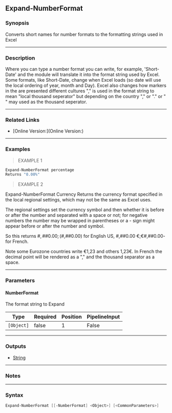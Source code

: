 Expand-NumberFormat
-------------------

### Synopsis
Converts short names for number formats to the formatting strings used in Excel

---

### Description

Where you can type a number format you can write, for example, 'Short-Date' and the module will translate it into the format string used by Excel. Some formats, like Short-Date, change when Excel loads (so date will use the local ordering of year, month and Day). Excel also changes how markers in the are presented different cultures "," is used in the format string to mean "local thousand seperator" but depending on the country "," or "." or " " may used as the thousand seperator.

---

### Related Links
* [Online Version:](Online Version:)

---

### Examples
> EXAMPLE 1

```PowerShell
Expand-NumberFormat percentage
Returns "0.00%"
```
> EXAMPLE 2

Expand-NumberFormat Currency
Returns the currency format specified in the local regional settings, which may not be the same as Excel uses.

The regional settings set the currency symbol and then whether it is before or after the number and separated with a space or not; for negative numbers the number may be wrapped in parentheses or a - sign might appear before or after the number and symbol.

So this returns $\#,\#\#0.00;($\#,\#\#0.00) for English US, \#,\#\#0.00 €;€\#,\#\#0.00- for French.

Note some Eurozone countries write €1,23 and others 1,23€. In French the decimal point will be rendered as a "," and the thousand separator as a space.

---

### Parameters
#### **NumberFormat**
The format string to Expand

|Type      |Required|Position|PipelineInput|
|----------|--------|--------|-------------|
|`[Object]`|false   |1       |False        |

---

### Outputs
* [String](https://learn.microsoft.com/en-us/dotnet/api/System.String)

---

### Notes

---

### Syntax
```PowerShell
Expand-NumberFormat [[-NumberFormat] <Object>] [<CommonParameters>]
```
